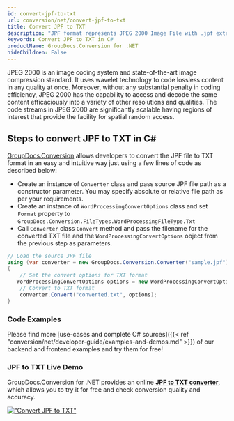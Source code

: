 ```yaml
---
id: convert-jpf-to-txt
url: conversion/net/convert-jpf-to-txt
title: Convert JPF to TXT
description: "JPF format represents JPEG 2000 Image File with .jpf extension. Learn how to convert JPF to TXT file programmatically in C# language using GroupDocs.Conversion for .NET library."
keywords: Convert JPF to TXT in C#
productName: GroupDocs.Conversion for .NET
hideChildren: False
---
```


JPEG 2000 is an image coding system and state-of-the-art image compression standard. It uses wavelet technology to code lossless content in any quality at once. Moreover, without any substantial penalty in coding efficiency, JPEG 2000 has the capability to access and decode the same content efficaciously into a variety of other resolutions and qualities. The code streams in JPEG 2000 are significantly scalable having regions of interest that provide the facility for spatial random access.

## Steps to convert JPF to TXT in C#

[GroupDocs.Conversion](https://products.groupdocs.com/conversion/net) allows developers to convert the JPF file to TXT format in an easy and intuitive way just using a few lines of code as described below:

* Create an instance of `Converter` class and pass source JPF file path as a constructor parameter. You may specify absolute or relative file path as per your requirements. 
* Create an instance of `WordProcessingConvertOptions` class and set `Format` property to `GroupDocs.Conversion.FileTypes.WordProcessingFileType.Txt`
* Call `Converter` class `Convert` method and pass the filename for the converted TXT file and the `WordProcessingConvertOptions` object from the previous step as parameters.

```csharp
// Load the source JPF file
using (var converter = new GroupDocs.Conversion.Converter("sample.jpf"))
{
    // Set the convert options for TXT format
   WordProcessingConvertOptions options = new WordProcessingConvertOptions { Format = GroupDocs.Conversion.FileTypes.WordProcessingFileType.Txt };
    // Convert to TXT format
    converter.Convert("converted.txt", options);
}
```

### Code Examples

Please find more [use-cases and complete C# sources]({{< ref "conversion/net/developer-guide/examples-and-demos.md" >}}) of our backend and frontend examples and try them for free!

### JPF to TXT Live Demo

GroupDocs.Conversion for .NET provides an online [**JPF to TXT converter**](https://products.groupdocs.app/conversion/jpf-to-txt), which allows you to try it for free and check conversion quality and accuracy.

[!["Convert JPF to TXT"](conversion/net/images/convert-to-txt/convert-jpf-to-txt.png)](https://products.groupdocs.app/conversion/jpf-to-txt)